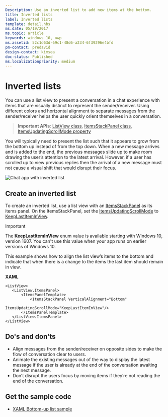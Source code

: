 ```yaml
---
Description: Use an inverted list to add new items at the bottom.
title: Inverted lists
label: Inverted lists
template: detail.hbs
ms.date: 05/19/2017
ms.topic: article
keywords: windows 10, uwp
ms.assetid: 52c1d63d-69c1-48d6-a234-6f39296e4bfd
pm-contact: predavid
design-contact: kimsea
doc-status: Published
ms.localizationpriority: medium
---
```

# Inverted lists

 

You can use a list view to present a conversation in a chat experience with items that are visually distinct to represent the sender/receiver.  Using different colors and horizontal alignment to separate messages from the sender/receiver helps the user quickly orient themselves in a conversation.

> **Important APIs**:  [ListView class](https://msdn.microsoft.com/library/windows/apps/windows.ui.xaml.controls.listview.aspx), [ItemsStackPanel class](https://msdn.microsoft.com/library/windows/apps/windows.ui.xaml.controls.itemsstackpanel.aspx), [ItemsUpdatingScrollMode property](https://msdn.microsoft.com/library/windows/apps/windows.ui.xaml.controls.itemsstackpanel.itemsupdatingscrollmode.aspx)
 
You will typically need to present the list such that it appears to grow from the bottom up instead of from the top down.  When a new message arrives and is added to the end, the previous messages slide up to make room drawing the user’s attention to the latest arrival.  However, if a user has scrolled up to view previous replies then the arrival of a new message must not cause a visual shift that would disrupt their focus.

![Chat app with inverted list](images/listview-inverted.png)

## Create an inverted list

To create an inverted list, use a list view with an [ItemsStackPanel](https://msdn.microsoft.com/library/windows/apps/windows.ui.xaml.controls.itemsstackpanel.aspx) as its items panel. On the ItemsStackPanel, set the [ItemsUpdatingScrollMode](https://msdn.microsoft.com/library/windows/apps/windows.ui.xaml.controls.itemsstackpanel.itemsupdatingscrollmode.aspx) to [KeepLastItemInView](https://msdn.microsoft.com/library/windows/apps/windows.ui.xaml.controls.itemsupdatingscrollmode.aspx).

> [!IMPORTANT]
> The **KeepLastItemInView** enum value is available starting with Windows 10, version 1607. You can't use this value when your app runs on earlier versions of Windows 10.

This example shows how to align the list view’s items to the bottom and indicate that when there is a change to the items the last item should remain in view.
 
 **XAML**
 ```xaml
<ListView>
    <ListView.ItemsPanel>
        <ItemsPanelTemplate>
            <ItemsStackPanel VerticalAlignment="Bottom"
                             ItemsUpdatingScrollMode="KeepLastItemInView"/>
        </ItemsPanelTemplate>
    </ListView.ItemsPanel>
</ListView>
```

## Do's and don'ts

- Align messages from the sender/receiver on opposite sides to make the flow of conversation clear to users.
- Animate the existing messages out of the way to display the latest message if the user is already at the end of the conversation awaiting the next message.
- Don’t disrupt the users focus by moving items if they’re not reading the end of the conversation.

## Get the sample code

- [XAML Bottom-up list sample](https://github.com/Microsoft/Windows-universal-samples/tree/master/Samples/XamlBottomUpList)